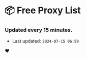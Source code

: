 # :package: Free Proxy List
### Updated every 15 minutes.

- Last updated: `2024-07-15 06:59`

:heart:
